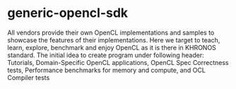generic-opencl-sdk
==================

All vendors provide their own OpenCL implementations and samples to showcase the features of their implementations. Here we target to teach, learn, explore, benchmark and enjoy OpenCL as it is there in KHRONOS standard. The initial idea to create program under following header: Tutorials, Domain-Specific OpenCL applications, OpenCL Spec Correctness tests, Performance benchmarks for memory and compute, and OCL Compiler tests
